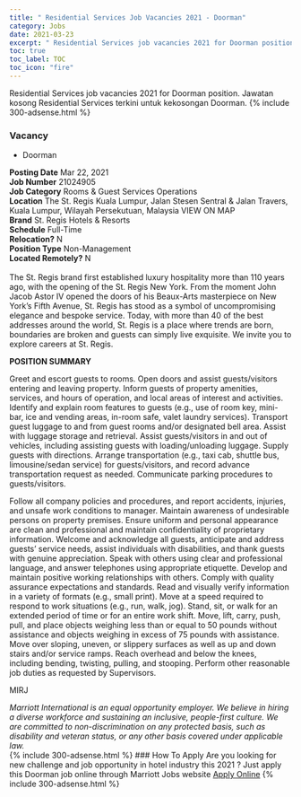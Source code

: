 ```yaml
---
title: " Residential Services Job Vacancies 2021 - Doorman" 
category: Jobs 
date: 2021-03-23 
excerpt: " Residential Services job vacancies 2021 for Doorman position. Jawatan kosong  Residential Services terkini untuk kekosongan Doorman." 
toc: true 
toc_label: TOC 
toc_icon: "fire" 
--- 
```


 Residential Services job vacancies 2021 for Doorman position. Jawatan kosong  Residential Services terkini untuk kekosongan Doorman. 
{% include 300-adsense.html %} 
### Vacancy 
- Doorman 
<div><div><b>Posting Date</b> Mar 22, 2021<br><b>Job Number</b> 21024905<br><b>Job Category</b> Rooms &amp; Guest Services Operations<br><b>Location</b> The St. Regis Kuala Lumpur, Jalan Stesen Sentral &amp; Jalan Travers, Kuala Lumpur, Wilayah Persekutuan, Malaysia VIEW ON MAP<br><b>Brand</b> St. Regis Hotels &amp; Resorts<br><b>Schedule</b> Full-Time<br><b>Relocation?</b> N<br><b>Position Type</b> Non-Management<br><b>Located Remotely?</b> N<br><br>The St. Regis brand first established luxury hospitality more than 110 years ago, with the opening of the St. Regis New York. From the moment John Jacob Astor IV opened the doors of his Beaux-Arts masterpiece on New York&#8217;s Fifth Avenue, St. Regis has stood as a symbol of uncompromising elegance and bespoke service. Today, with more than 40 of the best addresses around the world, St. Regis is a place where trends are born, boundaries are broken and guests can simply live exquisite. We invite you to explore careers at St. Regis.<br></div><div> <p><strong>POSITION SUMMARY</strong></p> <p>Greet and escort guests to rooms. Open doors and assist guests/visitors entering and leaving property. Inform guests of property amenities, services, and hours of operation, and local areas of interest and activities. Identify and explain room features to guests (e.g., use of room key, mini-bar, ice and vending areas, in-room safe, valet laundry services). Transport guest luggage to and from guest rooms and/or designated bell area. Assist with luggage storage and retrieval. Assist guests/visitors in and out of vehicles, including assisting guests with loading/unloading luggage. Supply guests with directions. Arrange transportation (e.g., taxi cab, shuttle bus, limousine/sedan service) for guests/visitors, and record advance transportation request as needed. Communicate parking procedures to guests/visitors.</p> <p>Follow all company policies and procedures, and report accidents, injuries, and unsafe work conditions to manager. Maintain awareness of undesirable persons on property premises. Ensure uniform and personal appearance are clean and professional and maintain confidentiality of proprietary information. Welcome and acknowledge all guests, anticipate and address guests&#8217; service needs, assist individuals with disabilities, and thank guests with genuine appreciation. Speak with others using clear and professional language, and answer telephones using appropriate etiquette. Develop and maintain positive working relationships with others. Comply with quality assurance expectations and standards. Read and visually verify information in a variety of formats (e.g., small print). Move at a speed required to respond to work situations (e.g., run, walk, jog). Stand, sit, or walk for an extended period of time or for an entire work shift. Move, lift, carry, push, pull, and place objects weighing less than or equal to 50 pounds without assistance and objects weighing in excess of 75 pounds with assistance. Move over sloping, uneven, or slippery surfaces as well as up and down stairs and/or service ramps. Reach overhead and below the knees, including bending, twisting, pulling, and stooping. Perform other reasonable job duties as requested by Supervisors.</p> <p>MIRJ</p> </div> <em>Marriott International is an equal opportunity employer.&#160;We believe in hiring a diverse workforce and sustaining an inclusive, people-first culture.&#160;We are committed to non-discrimination on&#160;any&#160;protected&#160;basis, such as disability and veteran status, or any other basis covered under applicable law.</em><br></div> 
{% include 300-adsense.html %} 
### How To Apply 
Are you looking for new challenge and job opportunity in hotel industry this 2021 ?
Just apply this Doorman job online through Marriott Jobs website 
<a href="https://jobs.marriott.com/marriott/jobs/21024905?lang=en-us" class="btn btn--info" target="_blank" rel="nofollow noopenner">Apply Online</a> 
{% include 300-adsense.html %} 